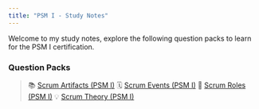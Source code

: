 ```yaml
---
title: "PSM I - Study Notes"
---
```

Welcome to my study notes, explore the following question packs to learn for the PSM I certification.

### Question Packs
>📚 [Scrum Artifacts (PSM I)](PSM_1/Questions%20Packs/Scrum%20Artifacts%20(PSM%20I).md)
>🗓️ [Scrum Events (PSM I)](PSM_1/Questions%20Packs/Scrum%20Events%20(PSM%20I).md)
>🥼 [Scrum Roles (PSM I)](PSM_1/Questions%20Packs/Scrum%20Roles%20(PSM%20I).md)
>💡 [Scrum Theory (PSM I)](PSM_1/Questions%20Packs/Scrum%20Theory%20(PSM%20I).md)


